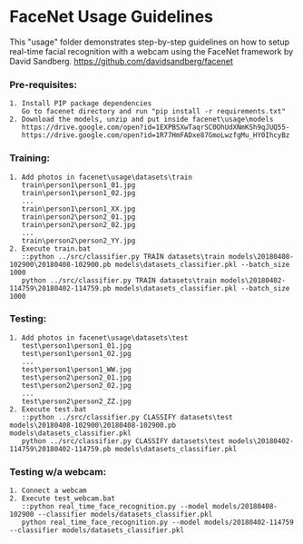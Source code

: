 # FaceNet Usage Guidelines

This "usage" folder demonstrates step-by-step guidelines on how to setup real-time facial recognition with a webcam using the FaceNet framework by David Sandberg. https://github.com/davidsandberg/facenet

### Pre-requisites:

	1. Install PIP package dependencies
	   Go to facenet directory and run "pip install -r requirements.txt"
	2. Download the models, unzip and put inside facenet\usage\models
	   https://drive.google.com/open?id=1EXPBSXwTaqrSC0OhUdXNmKSh9qJUQ55-
	   https://drive.google.com/open?id=1R77HmFADxe87GmoLwzfgMu_HY0IhcyBz

### Training:

	1. Add photos in facenet\usage\datasets\train
	   train\person1\person1_01.jpg
	   train\person1\person1_02.jpg
	   ...
	   train\person1\person1_XX.jpg
	   train\person2\person2_01.jpg
	   train\person2\person2_02.jpg
	   ...
	   train\person2\person2_YY.jpg
	2. Execute train.bat
	   ::python ../src/classifier.py TRAIN datasets\train models\20180408-102900\20180408-102900.pb models\datasets_classifier.pkl --batch_size 1000
	   python ../src/classifier.py TRAIN datasets\train models\20180402-114759\20180402-114759.pb models\datasets_classifier.pkl --batch_size 1000

### Testing:

	1. Add photos in facenet\usage\datasets\test
	   test\person1\person1_01.jpg
	   test\person1\person1_02.jpg
	   ...
	   test\person1\person1_WW.jpg
	   test\person2\person2_01.jpg
	   test\person2\person2_02.jpg
	   ...
	   test\person2\person2_ZZ.jpg
	2. Execute test.bat
	   ::python ../src/classifier.py CLASSIFY datasets\test models\20180408-102900\20180408-102900.pb models\datasets_classifier.pkl
	   python ../src/classifier.py CLASSIFY datasets\test models\20180402-114759\20180402-114759.pb models\datasets_classifier.pkl

### Testing w/a webcam:
	1. Connect a webcam
	2. Execute test_webcam.bat
	   ::python real_time_face_recognition.py --model models/20180408-102900 --classifier models/datasets_classifier.pkl
	   python real_time_face_recognition.py --model models/20180402-114759 --classifier models/datasets_classifier.pkl
